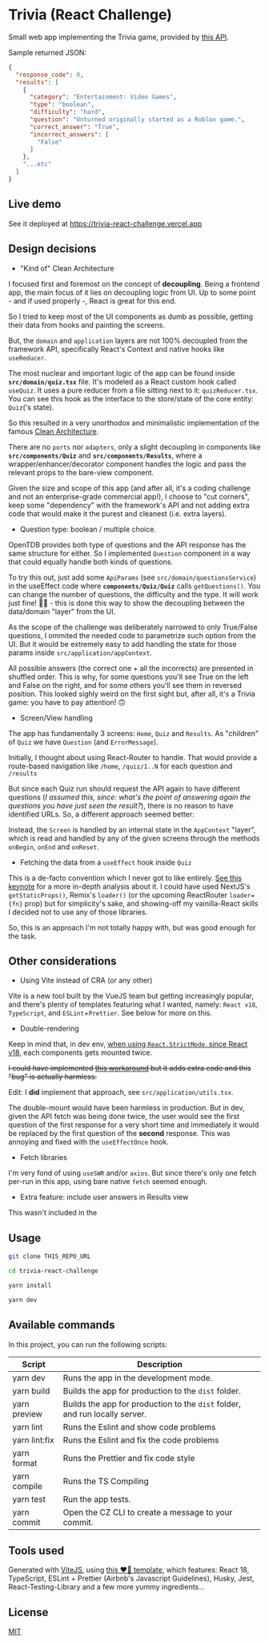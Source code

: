 # Trivia (React Challenge)

Small web app implementing the Trivia game, provided by [this API](https://opentdb.com/api.php?amount=10&difficulty=hard&type=boolean).

Sample returned JSON:

```json
{
  "response_code": 0,
  "results": [
    {
      "category": "Entertainment: Video Games",
      "type": "boolean",
      "difficulty": "hard",
      "question": "Unturned originally started as a Roblox game.",
      "correct_answer": "True",
      "incorrect_answers": [
        "False"
      ]
    }, 
    "...etc"
  ]
}
```

## Live demo

See it deployed at https://trivia-react-challenge.vercel.app

## Design decisions

* "Kind of" Clean Architecture

I focused first and foremost on the concept of **decoupling**. Being a frontend app, the main focus of it lies on decoupling logic from UI. Up to some point - and if used properly -, React is great for this end.

So I tried to keep most of the UI components as dumb as possible, getting their data from hooks and painting the screens.

But, the `domain` and `application` layers are not 100% decoupled from the framework API, specifically React's Context and native hooks like `useReducer`. 

The most nuclear and important logic of the app can be found inside **`src/domain/quiz.tsx`** file. It's modeled as a React custom hook called `useQuiz`. It uses a pure reducer from a file sitting next to it: `quizReducer.tsx`. You can see this hook as the interface to the store/state of the core entity: `Quiz`('s state).

So this resulted in a very unorthodox and minimalistic implementation of the famous  [Clean Architecture](https://blog.cleancoder.com/uncle-bob/2012/08/13/the-clean-architecture.html). 

There are no `ports` nor `adapters`, only a slight decoupling in components like **`src/components/Quiz`** and **`src/components/Results`**, where a wrapper/enhancer/decorator component handles the logic and pass the relevant props to the bare-view component.

Given the size and scope of this app (and after all, it's a coding challenge and not an enterprise-grade commercial app!), I choose to "cut corners", keep some "dependency" with the framework's API and not adding extra code that would make it the purest and cleanest (i.e. extra layers).

* Question type: boolean / multiple choice. 

OpenTDB provides both type of questions and the API response has the same structure for either. So I implemented `Question` component in a way that could equally handle both kinds of questions. 

To try this out, just add some `ApiParams` (see `src/domain/questionsService`) in the useEffect code where **`components/Quiz/Quiz`** calls `getQuestions()`. You can change the number of questions, the difficulty and the type. It will work just fine! 🎉🎉 - this is done this way to show the decoupling between the data/domain "layer" from the UI.

As the scope of the challenge was deliberately narrowed to only True/False questions, I ommited the needed code to parametrize such option from the UI. But it would be extremely easy to add handling the state for those params inside `src/application/appContext`.

All possible answers (the correct one + all the incorrects) are presented in shuffled order. This is why, for some questions you'll see True on the left and False on the right, and for some others you'll see them in reversed position. This looked sighly weird on the first sight but, after all, it's a Trivia game: you have to pay attention! 🙃


* Screen/View handling

The app has fundamentally 3 screens: `Home`, `Quiz` and `Results`. As "children" of `Quiz` we have `Question` (and `ErrorMessage`).

Initially, I thought about using React-Router to handle. That would provide a route-based navigation like `/home`,  `/quiz/1..N` for each question and `/results`

But since each Quiz run should request the API again to have different questions (*I assumed this, since: what's the point of answering again the questions you have just seen the result?*), there is no reason to have identified URLs. So, a different approach seemed better:

Instead, the `Screen` is handled by an internal state in the `AppContext` "layer", which is read and handled by any of the given screens through the methods `onBegin`, `onEnd` and `onReset`.

* Fetching the data from a `useEffect` hook inside `Quiz`

This is a de-facto convention which I never got to like entirely. [See this keynote](https://www.youtube.com/watch?v=95B8mnhzoCM) for a more in-depth analysis about it. I could have used NextJS's `getStaticProps()`, Remix's `loader()` (or the upcoming ReactRouter `loader={fn}` prop) but for simplicity's sake, and showing-off my vainilla-React skills I decided not to use any of those libraries.

So, this is an approach I'm not totally happy with, but was good enough for the task.


## Other considerations

* Using Vite instead of CRA (or any other)

Vite is a new tool built by the VueJS team but getting increasingly popular, and there's plenty of templates featuring what I wanted, namely: `React v18`, `TypeScript`, and `ESLint`+`Prettier`. See below for more on this.

* Double-rendering

Keep in mind that, in dev env, [when using `React.StrictMode`, since React v18](https://reactjs.org/blog/2022/03/29/react-v18.html#new-strict-mode-behaviors), each components gets mounted twice. 

~~I could have implemented [this workaround](https://blog.ag-grid.com/avoiding-react-18-double-mount/) but it adds extra code and this "bug" is actually harmless.~~

Edit: I **did** implement that approach, see `src/application/utils.tsx`.

The double-mount would have been harmless in production. But in dev, given the API fetch was being done twice, the user would see the first question of the first response for a very short time and immediately it would be replaced by the first question of the **second** response. This was annoying and fixed with the `useEffectOnce` hook.

* Fetch libraries

I'm very fond of using `useSWR` and/or `axios`. But since there's only one fetch per-run in this app, using bare native `fetch` seemed enough.

* Extra feature: include user answers in Results view

This wasn't included in the 


## Usage

```bash
git clone THIS_REPO_URL

cd trivia-react-challenge

yarn install

yarn dev
```

## Available commands

<p>In this project, you can run the following scripts:</p>

| Script        | Description                                                                 |
| ------------- | --------------------------------------------------------------------------- |
| yarn dev      | Runs the app in the development mode.                                       |
| yarn build    | Builds the app for production to the `dist` folder.                         |
| yarn preview  | Builds the app for production to the `dist` folder, and run locally server. |
| yarn lint     | Runs the Eslint and show code problems                                      |
| yarn lint:fix | Runs the Eslint and fix the code problems                                   |
| yarn format   | Runs the Prettier and fix code style                                        |
| yarn compile  | Runs the TS Compiling                                                       |
| yarn test     | Run the app tests.                                                          |
| yarn commit   | Open the CZ CLI to create a message to your commit.                         |


## Tools used

Generated with [ViteJS](https://vitejs.dev/), using [this ❤️‍🔥 template](https://github.com/potreco/viterc), which features: React 18, TypeScript, ESLint + Prettier (Airbnb's Javascript Guidelines), Husky, Jest, React-Testing-Library and a few more yummy ingredients...

## License

[MIT](https://choosealicense.com/licenses/mit/)
